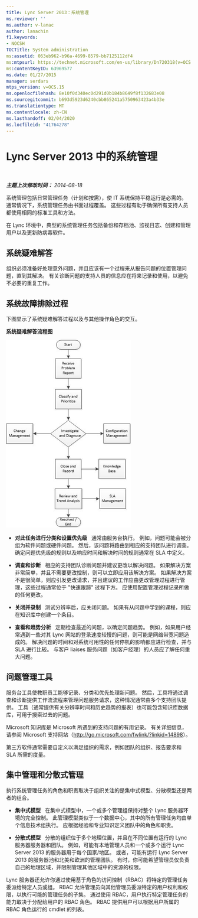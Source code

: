 ```yaml
---
title: Lync Server 2013：系统管理
ms.reviewer: ''
ms.author: v-lanac
author: lanachin
f1.keywords:
- NOCSH
TOCTitle: System administration
ms:assetid: 063eb962-b96a-4699-8579-bb7125112df4
ms:mtpsurl: https://technet.microsoft.com/en-us/library/Dn720318(v=OCS.15)
ms:contentKeyID: 63969577
ms.date: 01/27/2015
manager: serdars
mtps_version: v=OCS.15
ms.openlocfilehash: 8e10f0d340ec0d291d0b184b8649f8f132683e08
ms.sourcegitcommit: b693d5923d6240cbb865241a5750963423a4b33e
ms.translationtype: MT
ms.contentlocale: zh-CN
ms.lasthandoff: 02/04/2020
ms.locfileid: "41764278"
---
```

<div data-xmlns="http://www.w3.org/1999/xhtml">

<div class="topic" data-xmlns="http://www.w3.org/1999/xhtml" data-msxsl="urn:schemas-microsoft-com:xslt" data-cs="http://msdn.microsoft.com/en-us/">

<div data-asp="http://msdn2.microsoft.com/asp">

# <a name="system-administration-in-lync-server-2013"></a>Lync Server 2013 中的系统管理

</div>

<div id="mainSection">

<div id="mainBody">

<span> </span>

_**主题上次修改时间：** 2014-08-18_

系统管理包括日常管理任务（计划和按需），使 IT 系统保持平稳运行是必需的。 通常情况下，系统管理任务由书面过程覆盖。 这些过程有助于确保所有支持人员都使用相同的标准工具和方法。

在 Lync 环境中，典型的系统管理任务包括备份和存档池、监视日志、创建和管理用户以及更新防病毒软件。

<div>

## <a name="system-troubleshooting"></a>系统疑难解答

组织必须准备好处理意外问题，并且应该有一个过程来从报告问题的位置管理问题，直到其解决。 有关诊断问题的支持人员的信息应在将来记录和使用，以避免不必要的重复工作。

</div>

<div>

## <a name="system-troubleshooting-process"></a>系统故障排除过程

下图显示了系统疑难解答过程以及与其他操作角色的交互。

**系统疑难解答流程图**

![系统故障排除流程图](images/Dn720318.869d0b89-6473-4b1f-9d90-59604b4b8e98(OCS.15).jpg "系统故障排除流程图")

  - **对此任务进行分类和设置优先级**   通常由服务台执行。 例如，问题可能会被分组为软件问题或硬件问题。 然后，该问题将路由到相应的支持团队进行调查。 确定问题优先级的规则以及响应时间和解决时间的规则通常在 SLA 中定义。

  - **调查和诊断**   相应的支持团队诊断问题并建议更改以解决问题。 如果解决方案非常简单，并且不需要更改控制，则可以立即应用该解决方案。 如果解决方案不是很简单，则应引发更改请求，并且建议的工作应由更改管理过程进行管理，这些过程通常位于 "快速跟踪" 过程下方。 应使用配置管理过程记录所做的任何更改。

  - **关闭并录制**   测试分辨率后，应关闭问题。 如果有从问题中学到的课程，则应在知识库中创建一个条目。

  - **查看和趋势分析**   定期检查最近的问题，以确定问题趋势。 例如，如果用户经常遇到一些对其 Lync 网站的登录速度较慢的问题，则可能是网络带宽问题造成的。 解决问题的时间和对系统可用性的任何停机的影响都应进行检查，并与 SLA 进行比较。 与客户 liaises 服务问题（如客户经理）的人员应了解任何重大问题。

</div>

<div>

## <a name="issue-management-tools"></a>问题管理工具

服务台工具使教职员工能够记录、分类和优先处理新问题。 然后，工具将通过调查和诊断提供工作流流程来管理问题服务请求，这种情况通常由多个支持团队提供。 工具（通常提供有关分辨率时间和历史趋势的报表）也可能包含知识库数据库，可用于搜索过去的问题。

Microsoft 知识库是 Microsoft 所遇到的支持问题的有用记录。 有关详细信息，请参阅 Microsoft 支持网站（<http://go.microsoft.com/fwlink/?linkid=14898>）。

第三方软件通常需要自定义以满足组织的需求，例如团队的组织、报告要求和 SLA 所需的度量。

</div>

<div>

## <a name="centralized-vs-decentralized-administration"></a>集中管理和分散式管理

执行系统管理任务的角色和职责取决于组织关注的是集中式模型、分散模型还是两者的组合。

  - **集中式模型**   在集中式模型中，一个或多个管理组保持对整个 Lync 服务器环境的完全控制。 此管理模型类似于一个数据中心，其中的所有管理任务均由单个信息技术组执行。 应根据经验和专业知识定义团队中的角色和职责。

  - **分散式模型**   分散的组织位于多个地理位置，并且在不同位置有运行的 Lync 服务器服务器和团队。 例如，可能有本地管理人员和一个或多个运行 Lync Server 2013 的服务器用于每个国家/地区。 或者，可能有运行 Lync Server 2013 的服务器池和北美和欧洲的管理团队。 有时，你可能希望管理员仅负责自己的地理区域，并限制管理其他区域中的资源的权限。

Lync 服务器还允许你通过使用基于角色的访问控制（RBAC）将特定的管理任务委派给特定人员或组。 RBAC 允许管理员向其他管理员委派特定的用户权利和权限，以执行可能的管理任务的子集。 通过使用 RBAC，用户执行特定管理任务的能力取决于分配给用户的 RBAC 角色。 RBAC 提供用户可以根据用户所属的 RBAC 角色运行的 cmdlet 的列表。

</div>

</div>

<span> </span>

</div>

</div>

</div>

